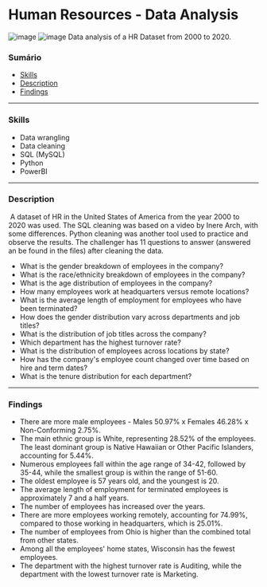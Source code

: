 # Human Resources - Data Analysis

![image](https://github.com/rodrigoaqueiroz/Human-Resources-Data-Analysis/assets/60048036/cc8f6028-cf89-4c6d-a428-8a11fc099244)
![image](https://github.com/rodrigoaqueiroz/Human-Resources-Data-Analysis/assets/60048036/0b1afd3f-c32e-4f2b-a7e6-9f5844a8cfe7)
Data analysis of a HR Dataset from 2000 to 2020.

### Sumário

- [Skills](#skills)
- [Description](#description)
- [Findings](#findings)

---

### Skills

- Data wrangling
- Data cleaning
- SQL (MySQL)
- Python
- PowerBI

---

### Description

&nbsp;A dataset of HR in the United States of America from the year 2000 to 2020 was used. The SQL cleaning was based on a video by Inere Arch, with some differences. Python cleaning was another tool used to practice and observe the results.
The challenger has 11 questions to answer (answered an be found in the files) after cleaning the data.
- What is the gender breakdown of employees in the company?
- What is the race/ethnicity breakdown of employees in the company?
- What is the age distribution of employees in the company?
- How many employees work at headquarters versus remote locations?
- What is the average length of employment for employees who have been terminated?
- How does the gender distribution vary across departments and job titles?
- What is the distribution of job titles across the company?
- Which department has the highest turnover rate?
- What is the distribution of employees across locations by state?
- How has the company's employee count changed over time based on hire and term dates?
- What is the tenure distribution for each department?

---

### Findings
- There are more male employees - Males 50.97% x Females 46.28% x Non-Conforming 2.75%.
- The main ethnic group is White, representing 28.52% of the employees. The least dominant group is Native Hawaiian or Other Pacific Islanders, accounting for 5.44%.
- Numerous employees fall within the age range of 34-42, followed by 35-44, while the smallest group is within the range of 51-60.
- The oldest employee is 57 years old, and the youngest is 20.
- The average length of employment for terminated employees is approximately 7 and a half years.
- The number of employees has increased over the years.
- There are more employees working remotely, accounting for 74.99%, compared to those working in headquarters, which is 25.01%.
- The number of employees from Ohio is higher than the combined total from other states.
- Among all the employees' home states, Wisconsin has the fewest employees.
- The department with the highest turnover rate is Auditing, while the department with the lowest turnover rate is Marketing.
